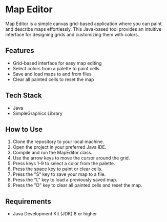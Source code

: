 # Map Editor

Map Editor is a simple canvas grid-based application where you can paint and describe maps effortlessly. This Java-based tool provides an intuitive interface for designing grids and customizing them with colors.

## Features

- Grid-based interface for easy map editing
- Select colors from a palette to paint cells
- Save and load maps to and from files
- Clear all painted cells to reset the map

## Tech Stack

- Java
- SimpleGraphics Library

## How to Use

1. Clone the repository to your local machine.
2. Open the project in your preferred Java IDE.
3. Compile and run the MapEditor class.
4. Use the arrow keys to move the cursor around the grid.
5. Press keys 1-9 to select a color from the palette.
6. Press the space key to paint or clear cells.
7. Press the "S" key to save your map to a file.
8. Press the "L" key to load a previously saved map.
9. Press the "D" key to clear all painted cells and reset the map.

## Requirements

- Java Development Kit (JDK) 8 or higher
